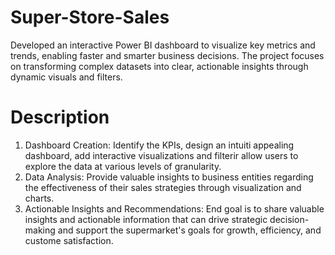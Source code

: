 # Super-Store-Sales
Developed an interactive Power BI dashboard to visualize key metrics and trends, enabling faster and smarter business decisions. The project focuses on transforming complex datasets into clear, actionable insights through dynamic visuals and filters.

# Description

1. Dashboard Creation: Identify the KPIs, design an intuiti appealing dashboard, add interactive visualizations and filterir allow users to explore the data at various levels of granularity.
2. Data Analysis: Provide valuable insights to business entities regarding the effectiveness of their sales strategies through visualization and charts.
3. Actionable Insights and Recommendations: End goal is to share valuable insights and actionable information that can drive strategic decision-making and support the supermarket's goals for growth, efficiency, and custome satisfaction.
